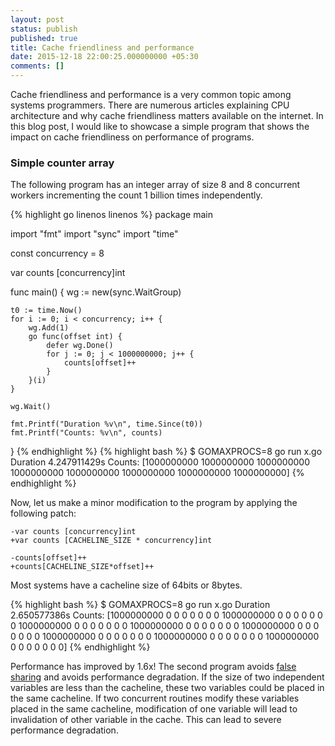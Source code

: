 ```yaml
---
layout: post
status: publish
published: true
title: Cache friendliness and performance
date: 2015-12-18 22:00:25.000000000 +05:30
comments: []
---
```


Cache friendliness and performance is a very common topic among systems programmers. There are numerous articles explaining CPU architecture and why cache friendliness matters available on the internet. In this blog post, I would like to showcase a simple program that shows the impact on cache friendliness on performance of programs.

### Simple counter array

The following program has an integer array of size 8 and 8 concurrent workers
incrementing the count 1 billion times independently.

{% highlight go linenos linenos %}
package main

import "fmt"
import "sync"
import "time"

const concurrency = 8

var counts [concurrency]int

func main() {
	wg := new(sync.WaitGroup)

	t0 := time.Now()
	for i := 0; i < concurrency; i++ {
		wg.Add(1)
		go func(offset int) {
			defer wg.Done()
			for j := 0; j < 1000000000; j++ {
				counts[offset]++
			}
		}(i)
	}

	wg.Wait()

	fmt.Printf("Duration %v\n", time.Since(t0))
	fmt.Printf("Counts: %v\n", counts)
}
{% endhighlight %}
{% highlight bash %}
$ GOMAXPROCS=8 go run x.go
Duration 4.247911429s
Counts: [1000000000 1000000000 1000000000 1000000000 1000000000 1000000000 1000000000 1000000000]
{% endhighlight %}

Now, let us make a minor modification to the program by applying the following patch:

    -var counts [concurrency]int
    +var counts [CACHELINE_SIZE * concurrency]int

    -counts[offset]++
    +counts[CACHELINE_SIZE*offset]++

Most systems have a cacheline size of 64bits or 8bytes.

{% highlight bash %}
$ GOMAXPROCS=8 go run x.go
Duration 2.650577386s
Counts: [1000000000 0 0 0 0 0 0 0 1000000000 0 0 0 0 0 0 0 1000000000 0 0 0 0 0 0 0 1000000000 0 0 0 0 0 0 0 1000000000 0 0 0 0 0 0 0 1000000000 0 0 0 0 0 0 0 1000000000 0 0 0 0 0 0 0 1000000000 0 0 0 0 0 0 0]
{% endhighlight %}

Performance has improved by 1.6x! 
The second program avoids [false sharing](https://en.wikipedia.org/wiki/False_sharing) and avoids performance degradation. If the size of two independent variables are less than the cacheline, these two variables could be placed in the same cacheline. If two concurrent routines modify these variables placed in the same cacheline, modification of one variable will lead to invalidation of other variable in the cache. This can lead to severe performance degradation.


